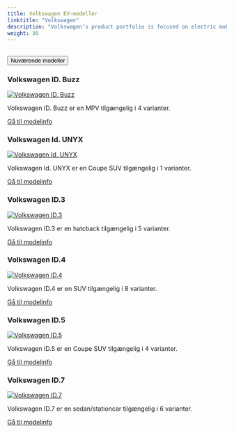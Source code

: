 ```yaml
---
title: Volkswagen EV-modeller
linktitle: "Volkswagen"
description: "Volkswagen’s product portfolio is focused on electric mobility. The last purely combustion-driven platform will be developed in 2026. After that, only electric vehicles will be developed. Even with today’s current power mix in the EU, battery-powered drive systems offer the best balance for the climate out of all drive concepts and this will continue to improve over the years to come. "
weight: 30
---
```

<!-- markdownlint-disable MD033 -->
<!-- markdownlint-disable MD010 -->


<div class="accordion" id="accordionPanelsStayOpenExample">
    <div class="accordion-item">
        <h2 class="accordion-header">
            <button class="accordion-button" type="button" data-bs-toggle="collapse" data-bs-target="#panelsStayOpen-collapseOne" aria-expanded="true" aria-controls="panelsStayOpen-collapseOne">
                        Nuværende modeller
            </button>
        </h2>
        <div id="panelsStayOpen-collapseOne" class="accordion-collapse collapse show">
            <div class="accordion-body">
    <div class="container p-3 mb-4 bg-body-tertiary rounded border">
        <h3>Volkswagen ID. Buzz</h3>
        <div class="row">
            <div class="col col-12 col-md-6">
                <a href="id._buzz">
                    <img src="https://media.evkx.net/multimedia/models/volkswagen/id._buzz/id._buzz_pro/main_1_st.jpg" class="img-fluid" alt="Volkswagen ID. Buzz" >
                </a>
            </div>
            <div class="col col-12 col-md-6"><p>
Volkswagen ID. Buzz er en MPV tilgængelig i 4 varianter.
</p>
	<a href="id._buzz/" class="btn btn-outline-primary" role="button">Gå til modelinfo</a>
		</div>
	</div>
</div>
    <div class="container p-3 mb-4 bg-body-tertiary rounded border">
        <h3>Volkswagen Id. UNYX</h3>
        <div class="row">
            <div class="col col-12 col-md-6">
                <a href="id._unyx">
                    <img src="https://media.evkx.net/multimedia/models/volkswagen/id._unyx/main_1_st.jpg" class="img-fluid" alt="Volkswagen Id. UNYX" >
                </a>
            </div>
            <div class="col col-12 col-md-6"><p>
Volkswagen Id. UNYX er en Coupe SUV tilgængelig i 1 varianter.
</p>
	<a href="id._unyx/" class="btn btn-outline-primary" role="button">Gå til modelinfo</a>
		</div>
	</div>
</div>
    <div class="container p-3 mb-4 bg-body-tertiary rounded border">
        <h3>Volkswagen ID.3</h3>
        <div class="row">
            <div class="col col-12 col-md-6">
                <a href="id.3">
                    <img src="https://media.evkx.net/multimedia/models/volkswagen/id.3/id.3_pro/main_1_st.jpg" class="img-fluid" alt="Volkswagen ID.3" >
                </a>
            </div>
            <div class="col col-12 col-md-6"><p>
Volkswagen ID.3 er en hatcback tilgængelig i 5 varianter.
</p>
	<a href="id.3/" class="btn btn-outline-primary" role="button">Gå til modelinfo</a>
		</div>
	</div>
</div>
    <div class="container p-3 mb-4 bg-body-tertiary rounded border">
        <h3>Volkswagen ID.4</h3>
        <div class="row">
            <div class="col col-12 col-md-6">
                <a href="id.4">
                    <img src="https://media.evkx.net/multimedia/models/volkswagen/id.4/id.4_gtx_4motion/main_1_st.jpg" class="img-fluid" alt="Volkswagen ID.4" >
                </a>
            </div>
            <div class="col col-12 col-md-6"><p>
Volkswagen ID.4 er en SUV tilgængelig i 8 varianter.
</p>
	<a href="id.4/" class="btn btn-outline-primary" role="button">Gå til modelinfo</a>
		</div>
	</div>
</div>
    <div class="container p-3 mb-4 bg-body-tertiary rounded border">
        <h3>Volkswagen ID.5</h3>
        <div class="row">
            <div class="col col-12 col-md-6">
                <a href="id.5">
                    <img src="https://media.evkx.net/multimedia/models/volkswagen/id.5/id.5_gtx_4motion/main_1_st.jpg" class="img-fluid" alt="Volkswagen ID.5" >
                </a>
            </div>
            <div class="col col-12 col-md-6"><p>
Volkswagen ID.5 er en Coupe SUV tilgængelig i 4 varianter.
</p>
	<a href="id.5/" class="btn btn-outline-primary" role="button">Gå til modelinfo</a>
		</div>
	</div>
</div>
    <div class="container p-3 mb-4 bg-body-tertiary rounded border">
        <h3>Volkswagen ID.7</h3>
        <div class="row">
            <div class="col col-12 col-md-6">
                <a href="id.7">
                    <img src="https://media.evkx.net/multimedia/models/volkswagen/id.7/id.7_pro/main_1_st.jpg" class="img-fluid" alt="Volkswagen ID.7" >
                </a>
            </div>
            <div class="col col-12 col-md-6"><p>
Volkswagen ID.7 er en sedan/stationcar tilgængelig i 6 varianter.
</p>
	<a href="id.7/" class="btn btn-outline-primary" role="button">Gå til modelinfo</a>
		</div>
	</div>
</div>
        </div>
    </div>
</div></div>
